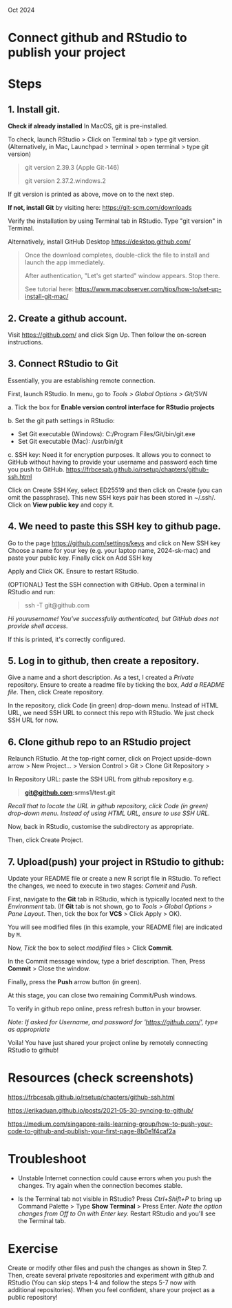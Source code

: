 
Oct 2024

# Connect github and RStudio to publish your project

# Steps

## 1. Install git.

**Check if already installed**
In MacOS, git is pre-installed.

To check, launch RStudio \> Click on Terminal tab \> type git version.
(Alternatively, in Mac, Launchpad \> terminal \> open terminal \> type git version)

> git version 2.39.3 (Apple Git-146)
>
> git version 2.37.2.windows.2

If git version is printed as above, move on to the next step.

**If not, install Git** by visiting here: <https://git-scm.com/downloads>

Verify the installation by using Terminal tab in RStudio. Type "git version" in Terminal.

Alternatively, install GitHub Desktop <https://desktop.github.com/>

> Once the download completes, double-click the file to install and
> launch the app immediately.
>
> After authentication, "Let's get started" window appears. Stop
> there.
>
> See tutorial here:
> <https://www.macobserver.com/tips/how-to/set-up-install-git-mac/>

## 2. Create a github account.

Visit <https://github.com/> and click Sign Up. Then follow the
on-screen instructions.

## 3. Connect RStudio to Git

Essentially, you are establishing remote connection.

First, launch RStudio. In menu, go to *Tools \> Global Options \>
Git/SVN*

a.  Tick the box for **Enable version control interface for RStudio
    projects**

b.  Set the git path settings in RStudio:

-   Set Git executable (Windows): C:/Program Files/Git/bin/git.exe
-   Set Git executable (Mac): /usr/bin/git

c.  SSH key: Need it for encryption purposes. It allows you to
    connect to GitHub without having to provide your username and
    password each time you push to GitHub.
    <https://frbcesab.github.io/rsetup/chapters/github-ssh.html>

Click on Create SSH Key, select ED25519 and then click on Create
(you can omit the passphrase). This new SSH keys pair has been
stored in \~/.ssh/. Click on **View public key** and copy it.

## 4. We need to paste this SSH key to github page.

Go to the page <https://github.com/settings/keys> and click on New
SSH key Choose a name for your key (e.g. your laptop name,
2024-sk-mac) and paste your public key. Finally click on Add SSH key

Apply and Click OK. Ensure to restart RStudio.

(OPTIONAL) Test the SSH connection with GitHub. Open a terminal in RStudio and run:

> ssh -T git\@github.com

*Hi yourusername! You've successfully authenticated, but GitHub does not provide shell access.*

If this is printed, it's correctly configured.

## 5. Log in to github, then create a repository.

Give a name and a short description. As a test, I created a *Private*
repository. Ensure to create a readme file by ticking the box, *Add a README file*. Then, click Create repository.

In the repository, click Code (in green) drop-down menu. Instead of
HTML URL, we need SSH URL to connect this repo with RStudio. We just
check SSH URL for now.

## 6. Clone github repo to an RStudio project
Relaunch RStudio.
At the top-right corner, click on Project upside-down arrow \> New
Project... \> Version Control \> Git \> Clone Git Repository \>

In Repository URL: paste the SSH URL from github repository e.g.

> **git@github.com:srms1/test.git**

*Recall that to locate the URL in github repository, click Code (in green) drop-down menu. Instead of using HTML URL,
ensure to use SSH URL.*

Now, back in RStudio, customise the subdirectory as appropriate.

Then, click Create Project.

## 7. Upload(push) your project in RStudio to github:

Update your README file or create a new R script file in RStudio. To reflect the changes, we need to execute in two stages: *Commit* and *Push*.

First, navigate to the **Git** tab in RStudio, which is typically located next to the *Environment* tab.
(If  **Git** tab is not shown, go to *Tools > Global Options > Pane Layout*. Then, tick the box for **VCS** > Click Apply > OK).

You will see modified files (in this example, your README file) are indicated by `M`.

Now, *Tick* the box to select *modified* files \> Click **Commit**.

In the Commit message window, type a brief description. Then, Press
**Commit** \> Close the window.

Finally, press the **Push** arrow button
(in green).

At this stage, you can close two remaining Commit/Push windows.

To verify in github repo online, press refresh button in your browser.

*Note: If asked for Username, and password for
'<https://github.com/>', type as appropriate*

Voila! You have just shared your project online by remotely
connecting RStudio to github!

# Resources (check screenshots)

<https://frbcesab.github.io/rsetup/chapters/github-ssh.html>

<https://erikaduan.github.io/posts/2021-05-30-syncing-to-github/>

<https://medium.com/singapore-rails-learning-group/how-to-push-your-code-to-github-and-publish-your-first-page-8b0e1f4caf2a>

# Troubleshoot
- Unstable Internet connection could cause errors when you push the changes. Try again when the connection becomes stable.

- Is the Terminal tab not visible in RStudio? Press *Ctrl+Shift+P* to bring up Command Palette > Type **Show Terminal** > Press Enter.
*Note the option changes from Off to On with Enter key.*
Restart RStudio and you'll see the Terminal tab.

# Exercise
Create or modify other files and push the changes as shown in Step 7. Then, create several private repositories and experiment with github and RStudio (You can skip steps 1-4 and follow the steps 5-7 now with additional repositories).  When you feel confident, share your project as a public repository!

